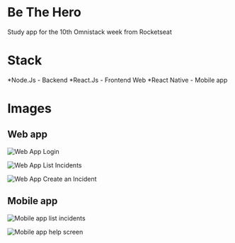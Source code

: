 # Be The Hero
Study app for the 10th Omnistack week from Rocketseat

# Stack
*Node.Js - Backend
*React.Js - Frontend Web
*React Native - Mobile app

# Images

## Web app
![Web App Login](https://i.imgur.com/tLAHtv6.png)

![Web App List Incidents](https://i.imgur.com/33af6Xv.png)

![Web App Create an Incident](https://i.imgur.com/0yfM1Gm.png)

## Mobile app
![Mobile app list incidents](https://i.imgur.com/KxYLx2T.png)

![Mobile app help screen](https://i.imgur.com/Yz1X7Qf.png)



